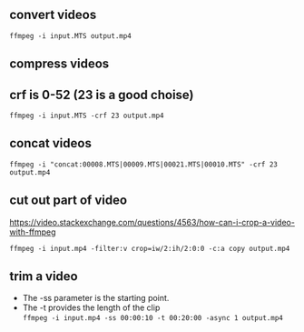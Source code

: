 ## convert videos
```ffmpeg -i input.MTS output.mp4```

## compress videos
## crf is 0-52 (23 is a good choise)
```ffmpeg -i input.MTS -crf 23 output.mp4```

## concat videos
```ffmpeg -i "concat:00008.MTS|00009.MTS|00021.MTS|00010.MTS" -crf 23  output.mp4```

## cut out part of video
https://video.stackexchange.com/questions/4563/how-can-i-crop-a-video-with-ffmpeg

```ffmpeg -i input.mp4 -filter:v crop=iw/2:ih/2:0:0 -c:a copy output.mp4```


## trim a video
- The -ss parameter is the starting point.
- The -t provides the length of the clip  
```ffmpeg -i input.mp4 -ss 00:00:10 -t 00:20:00 -async 1 output.mp4```
